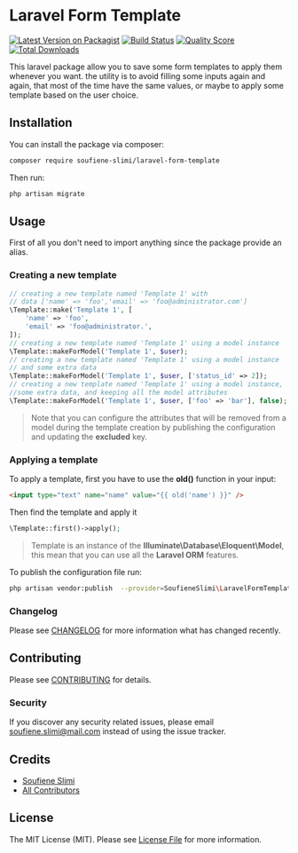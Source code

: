 # Laravel Form Template

[![Latest Version on Packagist](https://img.shields.io/packagist/v/soufiene-slimi/laravel-form-template.svg)](https://packagist.org/packages/soufiene-slimi/laravel-form-template)
[![Build Status](https://scrutinizer-ci.com/g/soufiene-slimi/laravel-form-template/badges/build.png?b=master)](https://scrutinizer-ci.com/g/soufiene-slimi/laravel-form-template/build-status/master)
[![Quality Score](https://img.shields.io/scrutinizer/g/soufiene-slimi/laravel-form-template.svg)](https://scrutinizer-ci.com/g/soufiene-slimi/laravel-form-template)
[![Total Downloads](https://img.shields.io/packagist/dt/soufiene-slimi/laravel-form-template.svg)](https://packagist.org/packages/soufiene-slimi/laravel-form-template)

This laravel package allow you to save some form templates to apply them whenever you want. the utility is to avoid filling some inputs again and again, that most of the time have the same values, or maybe to apply some template based on the user choice.

## Installation

You can install the package via composer:

```bash
composer require soufiene-slimi/laravel-form-template
```

Then run:
```bash
php artisan migrate
```

## Usage

First of all you don't need to import anything since the package provide an alias.

### Creating a new template

``` php
// creating a new template named 'Template 1' with
// data ['name' => 'foo','email' => 'foo@administrator.com']
\Template::make('Template 1', [
    'name' => 'foo',
    'email' => 'foo@administrator.',
]);
// creating a new template named 'Template 1' using a model instance
\Template::makeForModel('Template 1', $user);
// creating a new template named 'Template 1' using a model instance
// and some extra data
\Template::makeForModel('Template 1', $user, ['status_id' => 2]);
// creating a new template named 'Template 1' using a model instance,
//some extra data, and keeping all the model attributes
\Template::makeForModel('Template 1', $user, ['foo' => 'bar'], false);
```
> Note that you can configure the attributes that will be removed from a model during the template creation by publishing the configuration and updating the **excluded** key.

### Applying a template
To apply a template, first you have to use the **old()** function in your input:
``` html
<input type="text" name="name" value="{{ old('name') }}" />
```
Then find the template and apply it

``` php
\Template::first()->apply();
```

> Template is an instance of the **Illuminate\Database\Eloquent\Model**, this mean that you can use all the **Laravel ORM** features.

To publish the configuration file run:
```bash
php artisan vendor:publish  --provider=SoufieneSlimi\LaravelFormTemplate\LaravelFormTemplateServiceProvider
```

### Changelog

Please see [CHANGELOG](CHANGELOG.md) for more information what has changed recently.

## Contributing

Please see [CONTRIBUTING](CONTRIBUTING.md) for details.

### Security

If you discover any security related issues, please email soufiene.slimi@mail.com instead of using the issue tracker.

## Credits

- [Soufiene Slimi](https://github.com/soufiene-slimi)
- [All Contributors](../../contributors)

## License

The MIT License (MIT). Please see [License File](LICENSE.md) for more information.
